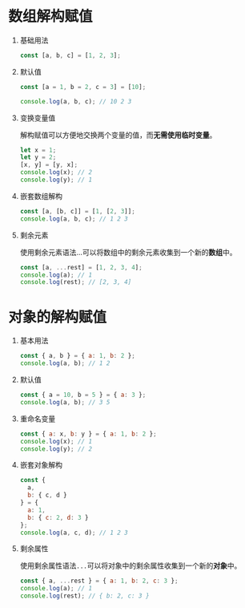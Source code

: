 # 数组解构赋值

1. 基础用法

   ```javascript
   const [a, b, c] = [1, 2, 3];
   ```

2. 默认值

   ```javascript
   const [a = 1, b = 2, c = 3] = [10];
   
   console.log(a, b, c); // 10 2 3
   ```

3. 变换变量值

   解构赋值可以方便地交换两个变量的值，而**无需使用临时变量**。

   ```javascript
   let x = 1;
   let y = 2;
   [x, y] = [y, x];
   console.log(x); // 2
   console.log(y); // 1
   ```

4. 嵌套数组解构

   ```javascript
   const [a, [b, c]] = [1, [2, 3]];
   console.log(a, b, c); // 1 2 3
   ```

5. 剩余元素

   使用剩余元素语法...可以将数组中的剩余元素收集到一个新的**数组**中。

   ```javascript
   const [a, ...rest] = [1, 2, 3, 4];
   console.log(a); // 1
   console.log(rest); // [2, 3, 4]
   ```



# 对象的解构赋值

1. 基本用法

   ```javascript
   const { a, b } = { a: 1, b: 2 };
   console.log(a, b); // 1 2
   ```

2. 默认值

   ```javascript
   const { a = 10, b = 5 } = { a: 3 };
   console.log(a, b); // 3 5
   ```

3. 重命名变量

   ```javascript
   const { a: x, b: y } = { a: 1, b: 2 };
   console.log(x); // 1
   console.log(y); // 2
   ```

4. 嵌套对象解构

   ```javascript
   const {
     a,
     b: { c, d }
   } = {
     a: 1,
     b: { c: 2, d: 3 }
   };
   console.log(a, c, d); // 1 2 3
   ```

5. 剩余属性

   使用剩余属性语法`...`可以将对象中的剩余属性收集到一个新的**对象**中。

   ```javascript
   const { a, ...rest } = { a: 1, b: 2, c: 3 };
   console.log(a); // 1
   console.log(rest); // { b: 2, c: 3 }
   ```

   

